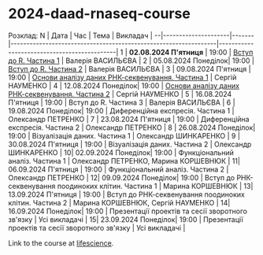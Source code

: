 # 2024-daad-rnaseq-course
Розклад:
N | Дата                | Час   | Тема                                                            | Викладач                                    |
--|---------------------|-------|-----------------------------------------------------------------|---------------------------------------------|
1 | **02.08.2024 П'ятниця** | 19:00 | [Вступ до R. Частина 1](https://docs.google.com/presentation/d/1eCFbaHw6Cx62iX0PvdETSP23vOZTlZUqxzY1efKsYgE/edit?usp=sharing)                                           | Валерія ВАСИЛЬЄВА                           |
2 | 05.08.2024 Понеділок| 19:00 | [Вступ до R. Частина 2](https://docs.google.com/presentation/d/1sPPSTa2-ZUFkfyT61NMjs6R2njAHx3yzPoGfzz575mw/edit?usp=sharing)                                           | Валерія ВАСИЛЬЄВА                           |
3 | 09.08.2024 П'ятниця | 19:00 | [Основи аналізу даних РНК-секвенування. Частина 1](https://docs.google.com/presentation/d/16HI66fpIQPlDhoqbL_BfyaU5vvmnQSnaUjc5bVbPFks/edit?usp=sharing)                | Сергій НАУМЕНКО                             |
4 | 12.08.2024 Понеділок| 19:00 | [Основи аналізу даних РНК-секвенування. Частина 2](https://docs.google.com/presentation/d/16HI66fpIQPlDhoqbL_BfyaU5vvmnQSnaUjc5bVbPFks/edit?usp=sharing)                | Сергій НАУМЕНКО                             |
5 | 16.08.2024 П'ятниця | 19:00 | Вступ до R. Частина 3                                           | Валерія ВАСИЛЬЄВА                           |
6 | 19.08.2024 Понеділок| 19:00 | Диференційна експресія. Частина 1                               | Олександр ПЕТРЕНКО                          |
7 | 23.08.2024 П'ятниця | 19:00 | Диференційна експресія. Частина 2                               | Олександр ПЕТРЕНКО                          |
8 | 26.08.2024 Понеділок| 19:00 | Візуалізація даних. Частина 1                                   | Олександр ШИНКАРЕНКО                        |
9 | 30.08.2024 П'ятниця | 19:00 | Візуалізація даних. Частина 2                                   | Олександр ШИНКАРЕНКО                        |
10| 02.09.2024 Понеділок| 19:00 | Функціональний аналіз. Частина 1                                | Олександр ПЕТРЕНКО, Марина КОРШЕВНЮК        |
11| 06.09.2024 П'ятниця | 19:00 | Функціональний аналіз. Частина 2                                | Олександр ПЕТРЕНКО                          |
12| 09.09.2024 Понеділок| 19:00 | Вступ до РНК-секвенування поодиноких клітин. Частина 1          | Марина КОРШЕВНЮК                            |
13| 13.09.2024 П'ятниця | 19:00 | Вступ до РНК-секвенування поодиноких клітин. Частина 2          | Марина КОРШЕВНЮК, Сергій НАУМЕНКО           |
14| 16.09.2024 Понеділок| 19:00 | Презентації проектів та сесії зворотного зв'язку                | Усі викладачі                               |
15| 23.09.2024 Понеділок| 19:00 | Презентації проектів та сесії зворотного зв'язку                | Усі викладачі                               |

Link to the course at [lifescience](http://lifesciencescourse.org/rnk-sekvenuvannya-analiz-danykh-v-r).
